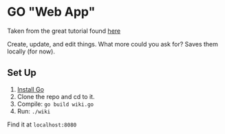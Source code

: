 # GO "Web App"

Taken from the great tutorial found [here](https://golang.org/doc/articles/wiki/)

Create, update, and edit things. What more could you ask for? Saves them locally (for now).

## Set Up

1. [Install Go](https://golang.org/doc/install) 
2. Clone the repo and cd to it.
3. Compile: `go build wiki.go`
4. Run: `./wiki`

Find it at `localhost:8080`
